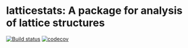 # latticestats: A package for analysis of lattice structures

[![Build status](https://travis-ci.com/significantstats/latticestats.svg?branch=master)](https://travis-ci.com/significantstats/latticestats) [![codecov](https://codecov.io/gh/significantstats/latticestats/branch/master/graph/badge.svg?token=uZTuNp5Muh)](https://codecov.io/gh/significantstats/latticestats)
